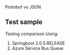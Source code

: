  Protobuf vs JSON

## Test sample

Testing comparison Using:
1. Springboot 2.0.5.RELEASE
2. Azure Service Bus Queue


